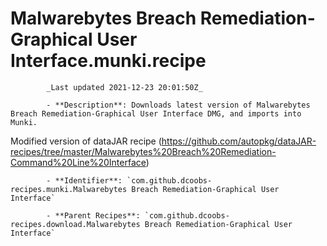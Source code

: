 # Malwarebytes Breach Remediation-Graphical User Interface.munki.recipe

            _Last updated 2021-12-23 20:01:50Z_

            - **Description**: Downloads latest version of Malwarebytes Breach Remediation-Graphical User Interface DMG, and imports into Munki.

Modified version of dataJAR recipe (https://github.com/autopkg/dataJAR-recipes/tree/master/Malwarebytes%20Breach%20Remediation-Command%20Line%20Interface)

            - **Identifier**: `com.github.dcoobs-recipes.munki.Malwarebytes Breach Remediation-Graphical User Interface`

            - **Parent Recipes**: `com.github.dcoobs-recipes.download.Malwarebytes Breach Remediation-Graphical User Interface`
